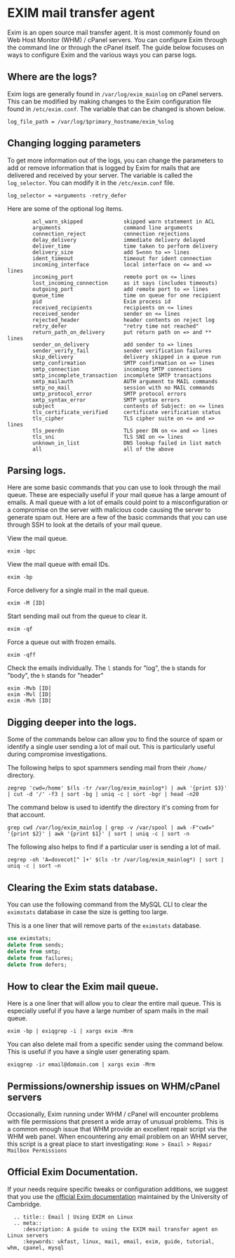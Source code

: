 # EXIM mail transfer agent

Exim is an open source mail transfer agent. It is most commonly found on Web Host Monitor (WHM) / cPanel servers. You can configure Exim through the command line or through the cPanel itself. The guide below focuses on ways to configure Exim and the various ways you can parse logs.

## Where are the logs?

Exim logs are generally found in `/var/log/exim_mainlog` on cPanel servers. This can be modified by making changes to the Exim configuration file found in `/etc/exim.conf`. The variable that can be changed is shown below.

```console
log_file_path = /var/log/$primary_hostname/exim_%slog
```

## Changing logging parameters

To get more information out of the logs, you can change the parameters to add or remove information that is logged by Exim for mails that are delivered and received by your server. The variable is called the `log_selector`. You can modify it in the `/etc/exim.conf` file.

```console
log_selector = +arguments -retry_defer
```

Here are some of the optional log items.

```console
        acl_warn_skipped             skipped warn statement in ACL
        arguments                    command line arguments
        connection_reject            connection rejections
        delay_delivery               immediate delivery delayed
        deliver_time                 time taken to perform delivery
        delivery_size                add S=nnn to => lines
        ident_timeout                timeout for ident connection
        incoming_interface           local interface on <= and => lines
        incoming_port                remote port on <= lines
        lost_incoming_connection     as it says (includes timeouts)
        outgoing_port                add remote port to => lines
        queue_time                   time on queue for one recipient
        pid                          Exim process id
        received_recipients          recipients on <= lines
        received_sender              sender on <= lines
        rejected_header              header contents on reject log
        retry_defer                  "retry time not reached"
        return_path_on_delivery      put return path on => and ** lines
        sender_on_delivery           add sender to => lines
        sender_verify_fail           sender verification failures
        skip_delivery                delivery skipped in a queue run
        smtp_confirmation            SMTP confirmation on => lines
        smtp_connection              incoming SMTP connections
        smtp_incomplete_transaction  incomplete SMTP transactions
        smtp_mailauth                AUTH argument to MAIL commands
        smtp_no_mail                 session with no MAIL commands
        smtp_protocol_error          SMTP protocol errors
        smtp_syntax_error            SMTP syntax errors
        subject                      contents of Subject: on <= lines
        tls_certificate_verified     certificate verification status
        tls_cipher                   TLS cipher suite on <= and => lines
        tls_peerdn                   TLS peer DN on <= and => lines
        tls_sni                      TLS SNI on <= lines
        unknown_in_list              DNS lookup failed in list match
        all                          all of the above
```

## Parsing logs.

Here are some basic commands that you can use to look through the mail queue. These are especially useful if your mail queue has a large amount of emails. A mail queue with a lot of emails could point to a misconfiguration or a compromise on the server with malicious code causing the server to generate spam out. Here are a few of the basic commands that you can use through SSH to look at the details of your mail queue.

View the mail queue.

```console
exim -bpc
```

View the mail queue with email IDs.

```console
exim -bp
```

Force delivery for a single mail in the mail queue.

```console
exim -M [ID]
```

Start sending mail out from the queue to clear it.

```console
exim -qf
```

Force a queue out with frozen emails.

```console
exim -qff
```

Check the emails individually. The `l` stands for "log", the `b` stands for "body", the `h` stands for "header"

```console
exim -Mvb [ID]
exim -Mvl [ID]
exim -Mvh [ID]
```

## Digging deeper into the logs.

Some of the commands below can allow you to find the source of spam or identify a single user sending a lot of mail out. This is particularly useful during compromise investigations.

The following helps to spot spammers sending mail from their `/home/` directory.

```console
zegrep 'cwd=/home' $(ls -tr /var/log/exim_mainlog*) | awk '{print $3}' | cut -d '/' -f3 | sort -bg | uniq -c | sort -bgr | head -n20
```

The command below is used to identify the directory it's coming from for that account.

```console
grep cwd /var/log/exim_mainlog | grep -v /var/spool | awk -F"cwd=" '{print $2}' | awk '{print $1}' | sort | uniq -c | sort -n
```

The following also helps to find if a particular user is sending a lot of mail.

```console
zegrep -oh 'A=dovecot[^ ]+' $(ls -tr /var/log/exim_mainlog*) | sort | uniq -c | sort –n
```

## Clearing the Exim stats database.

You can use the following command from the MySQL CLI to clear the `eximstats` database in case the size is getting too large.

This is a one liner that will remove parts of the `eximstats` database.

```SQL
use eximstats;
delete from sends;
delete from smtp;
delete from failures;
delete from defers;
```

## How to clear the Exim mail queue.

Here is a one liner that will allow you to clear the entire mail queue. This is especially useful if you have a large number of spam mails in the mail queue.

```console
exim -bp | exiqgrep -i | xargs exim -Mrm
```

You can also delete mail from a specific sender using the command below. This is useful if you have a single user generating spam.

```console
exiqgrep -ir email@domain.com | xargs exim -Mrm
```

## Permissions/ownership issues on WHM/cPanel servers

Occasionally, Exim running under WHM / cPanel will encounter problems with file permissions that present a wide array of unusual problems. This is a common enough issue that WHM provide an excellent repair script via the WHM web panel. When encountering any email problem on an WHM server, this script is a great place to start investigating: `Home > Email > Repair Mailbox Permissions`

## Official Exim Documentation.

If your needs require specific tweaks or configuration additions, we suggest that you use the [official Exim documentation](http://www.exim.org/exim-html-current/doc/html/spec_html/index.html) maintained by the University of Cambridge.

```eval_rst
  .. title:: Email | Using EXIM on Linux
  .. meta::
     :description: A guide to using the EXIM mail transfer agent on Linux servers
     :keywords: ukfast, linux, mail, email, exim, guide, tutorial, whm, cpanel, mysql
```